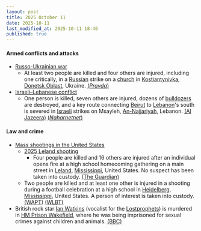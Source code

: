 ```yaml
---
layout: post
title: 2025 October 11
date: 2025-10-11
last_modified_at: 2025-10-11 18:46
published: true
---
```



#### Armed conflicts and attacks

* [Russo-Ukrainian war](https://en.wikipedia.org/wiki/Russo-Ukrainian_war_%282022%E2%80%93present%29 "Russo-Ukrainian war (2022–present)")
  * At least two people are killed and four others are injured, including one critically, in a [Russian](https://en.wikipedia.org/wiki/Russia "Russia") strike on a [church](https://en.wikipedia.org/wiki/Church_%28building%29 "Church (building)") in [Kostiantynivka](https://en.wikipedia.org/wiki/Kostiantynivka "Kostiantynivka"), [Donetsk Oblast](https://en.wikipedia.org/wiki/Donetsk_Oblast "Donetsk Oblast"), Ukraine. [(*Pravda*)](https://www.pravda.com.ua/eng/news/2025/10/11/8002339/)
* [Israeli–Lebanese conflict](https://en.wikipedia.org/wiki/Israeli%E2%80%93Lebanese_conflict "Israeli–Lebanese conflict")
  * One person is killed, seven others are injured, dozens of [bulldozers](https://en.wikipedia.org/wiki/Bulldozer "Bulldozer") are destroyed, and a key route connecting [Beirut](https://en.wikipedia.org/wiki/Beirut "Beirut") to [Lebanon](https://en.wikipedia.org/wiki/Lebanon "Lebanon")'s south is severed in [Israeli](https://en.wikipedia.org/wiki/Israel "Israel") strikes on Msayleh, [An-Najjariyah](https://en.wikipedia.org/wiki/An-Najjariyah "An-Najjariyah"), Lebanon. [(Al Jazeera)](https://www.aljazeera.com/news/2025/10/11/intensive-israeli-air-strikes-kill-one-injure-seven-in-southern-lebanon) [(*Naharnetnet*)](https://www.naharnet.com/stories/en/315790-1-dead-7-hurt-and-dozens-of-bulldozers-destroyed-in-heavy-israeli-strikes-on-msayleh)

#### Law and crime

* [Mass shootings in the United States](https://en.wikipedia.org/wiki/Mass_shootings_in_the_United_States "Mass shootings in the United States")
  * [2025 Leland shooting](https://en.wikipedia.org/wiki/2025_Leland_shooting "2025 Leland shooting")
    * Four people are killed and 16 others are injured after an individual opens fire at a high school homecoming gathering on a main street in [Leland](https://en.wikipedia.org/wiki/Leland%2C_Mississippi "Leland, Mississippi"), [Mississippi](https://en.wikipedia.org/wiki/Mississippi "Mississippi"), United States. No suspect has been taken into custody. [(The Guardian)](https://www.theguardian.com/us-news/2025/oct/11/leland-mississippi-mass-shooting)
  * Two people are killed and at least one other is injured in a shooting during a football celebration at a high school in [Heidelberg](https://en.wikipedia.org/wiki/Heidelberg%2C_Mississippi "Heidelberg, Mississippi"), [Mississippi](https://en.wikipedia.org/wiki/Mississippi "Mississippi"), United States. A person of interest is taken into custody. [(WAPT)](https://www.wapt.com/article/two-people-dead-in-high-school-football-shooting/69005793) [(WLBT)](https://www.wlbt.com/2025/10/11/heidelberg-police-search-person-interest-involving-deadly-shooting-football-game/)
* British rock star [Ian Watkins](https://en.wikipedia.org/wiki/Ian_Watkins_%28Lostprophets_singer%29 "Ian Watkins (Lostprophets singer)") (vocalist for the [Lostprophets](https://en.wikipedia.org/wiki/Lostprophets "Lostprophets")) is murdered in [HM Prison Wakefield](https://en.wikipedia.org/wiki/HM_Prison_Wakefield "HM Prison Wakefield"), where he was being imprisoned for sexual crimes against children and animals. [(BBC)](https://www.bbc.com/news/articles/cm2d2me0eljo)
